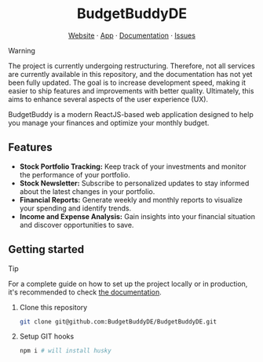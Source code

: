 <p align="center">
  <h1 align="center">
    BudgetBuddyDE
  </h1>

  <p align="center">
    <a href="https://budget-buddy.de">Website</a>
    ·
    <a href="https://app.budget-buddy.de">App</a>
    ·
    <a href="https://docs.budget-buddy.de">Documentation</a>
    ·
    <a href="https://github.com/BudgetBuddyDE/BudgetBuddyDE/issues">Issues</a>
  </p>
</p>

> [!WARNING]
> The project is currently undergoing restructuring. Therefore, not all services are currently available in this repository, and the documentation has not yet been fully updated. The goal is to increase development speed, making it easier to ship features and improvements with better quality. Ultimately, this aims to enhance several aspects of the user experience (UX).

BudgetBuddy is a modern ReactJS-based web application designed to help you manage your finances and optimize your monthly budget.

## Features

- **Stock Portfolio Tracking:** Keep track of your investments and monitor the performance of your portfolio.
- **Stock Newsletter:** Subscribe to personalized updates to stay informed about the latest changes in your portfolio.
- **Financial Reports:** Generate weekly and monthly reports to visualize your spending and identify trends.
- **Income and Expense Analysis:** Gain insights into your financial situation and discover opportunities to save.

## Getting started

> [!TIP]
> For a complete guide on how to set up the project locally or in production, it's recommended to check [the documentation](apps/website/content/docs/index.mdx).

1. Clone this repository

   ```bash
   git clone git@github.com:BudgetBuddyDE/BudgetBuddyDE.git
   ```

2. Setup GIT hooks

   ```bash
   npm i # will install husky
   ```
